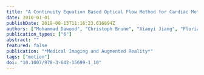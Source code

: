 ```yaml
---
title: "A Continuity Equation Based Optical Flow Method for Cardiac Motion Correction in 3D PET Data"
date: 2010-01-01
publishDate: 2019-08-13T11:16:23.616894Z
authors: ["Mohammad Dawood", "Christoph Brune", "Xiaoyi Jiang", "Florian Büther", "Martin Burger", "Otmar Schober", "Michael Schäfers", "Klaus P Schäfers"]
publication_types: ["6"]
abstract: ""
featured: false
publication: "*Medical Imaging and Augmented Reality*"
tags: ["motion"]
doi: "10.1007/978-3-642-15699-1_10"
---
```



